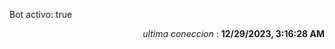 <p>Bot activo: true</p>
<p align="right"><i>ultima coneccion</i> : <b>12/29/2023, 3:16:28 AM</b></p>

